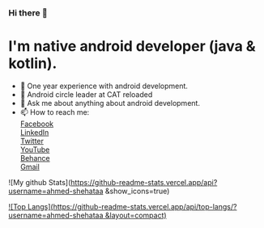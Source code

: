 ### Hi there 👋

# I'm native android developer (java & kotlin).

- 🔭 One year experience with android development.
- :star2: Android circle leader at CAT reloaded
- 💬 Ask me about anything about android development.
- 📫 How to reach me:   
[Facebook](https://www.facebook.com/A.4e7ata)  
[LinkedIn](https://www.linkedin.com/in/ahmed-shehata-b29b2a149/)  
[Twitter](https://twitter.com/ahmed_4e7ataa?t=OJZJNubfqCvLNElVIwkqzw&s=09)    
[YouTube](https://youtube.com/user/every4thingHD)     
[Behance](https://www.behance.net/ahmedshehata7)  
[Gmail](ahamdyshehata7@gmail.com)  



![My github Stats](https://github-readme-stats.vercel.app/api?username=ahmed-shehataa
 &show_icons=true) 

[![Top Langs](https://github-readme-stats.vercel.app/api/top-langs/?username=ahmed-shehataa
&layout=compact)](https://github.com/anuraghazra/github-readme-stats)
